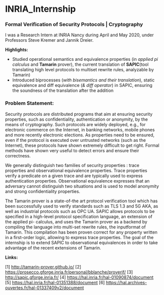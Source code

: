 # INRIA_Internship

### Formal Verification of Security Protocols | Cryptography
I was a Research Intern at INRIA Nancy during April and May 2020, under Professors Steve Kremer and Jannik Dreier.

**Highlights:**
- Studied operational semantics and equivalence properties (in *applied pi calculus* and **Tamarin** prover), the current translation of **SAPIC**(tool translating high level protocols to multiset rewrite rules, analyzable by Tamarin)
- Introduced biprocesses (*with bisemantics and their translation*), static equivalence and diff equivalence (*& diff operator*) in SAPIC, ensuring the soundness of the translation after the addition

### Problem Statement:
Security protocols are distributed programs that aim at ensuring
security properties, such as confidentiality, authentication or
anonymity, by the means of cryptography. Such protocols are
widely deployed, e.g., for electronic commerce on the Internet,
in banking networks, mobile phones and more recently
electronic elections. As properties need to be ensured, even if
the protocol is executed over untrusted networks (such as the
Internet), these protocols have shown extremely difficult to get
right. Formal methods have shown very useful to detect errors
and ensure their correctness.

We generally distinguish two families of security properties :
trace properties and observational equivalence properties. Trace
properties verify a predicate on a given trace and are typically
used to express authentication properties. Observational
equivalence expresses that an adversary cannot distinguish two
situations and is used to model anonymity and strong
confidentiality properties.

The Tamarin prover is a state-of-the art protocol verification tool
which has been successfully used to verify standards such as
TLS 1.3 and 5G AKA, as well as industrial protocols such as OPC
UA. SAPIC allows protocols to be specified in a high-level
protocol specification language, an extension of the applied pi-
calculus, and uses the Tamarin prover as a backend by
compiling the language into multi-set rewrite rules, the inputformat of Tamarin.
This compilation has been proven correct for any property
written in a first-order logic, allowing to express trace properties.
The goal of the internship is to extend SAPIC to observational
equivalences in order to take advantage of the recent
extensions of Tamarin.


**Links:**

[1] http://tamarin-prover.github.io/
[2] https://prosecco.gforge.inria.fr/personal/bblanche/proverif/
[3] http://sapic.gforge.inria.fr/
[4] https://hal.inria.fr/hal-01090874/document
[5] https://hal.inria.fr/hal-01351388/document
[6] https://hal.archives-ouvertes.fr/hal-01337409v2/document


